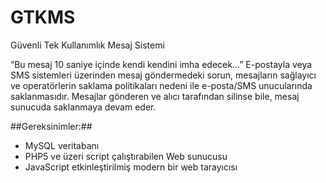 GTKMS
====

Güvenli Tek Kullanımlık Mesaj Sistemi

“Bu mesaj 10 saniye içinde kendi kendini imha edecek…” E-postayla veya SMS sistemleri üzerinden mesaj göndermedeki sorun, mesajların sağlayıcı ve operatörlerin saklama politikaları nedeni ile e-posta/SMS unucularında saklanmasıdır. 
Mesajlar gönderen ve alıcı tarafından silinse bile, mesaj sunucuda saklanmaya devam eder.


##Gereksinimler:##

* MySQL veritabanı
* PHP5 ve üzeri script çalıştırabilen Web sunucusu
* JavaScript etkinleştirilmiş modern bir web tarayıcısı
